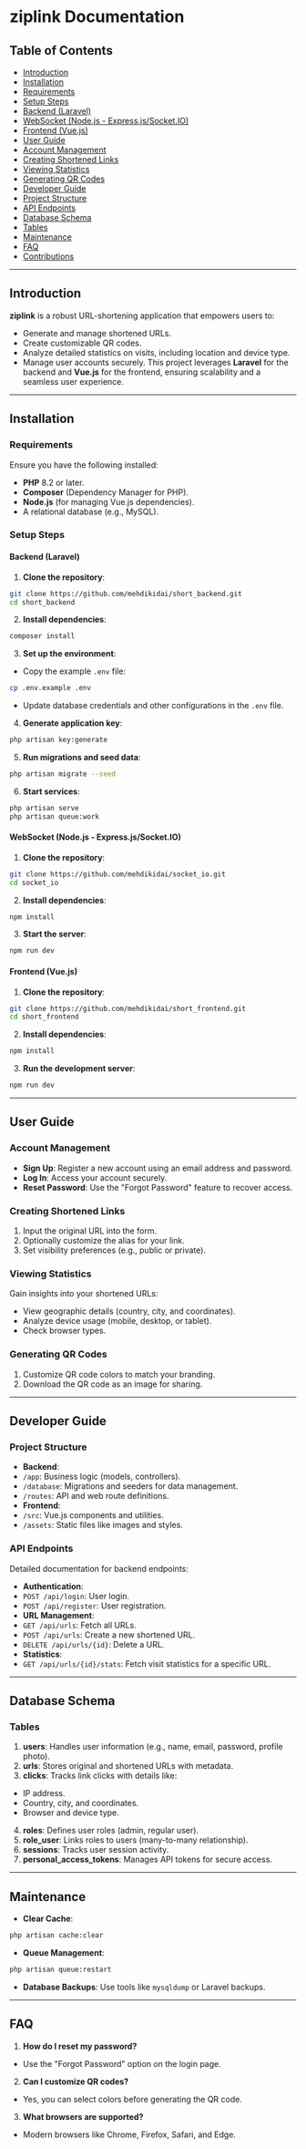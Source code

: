 # ziplink Documentation
## Table of Contents
- [Introduction](#introduction)
- [Installation](#installation)
- [Requirements](#requirements)
- [Setup Steps](#setup-steps)
- [Backend (Laravel)](#setup-steps-backend---laravel)
- [WebSocket (Node.js -
Express.js/Socket.IO)](#setup-steps-websocket---node-js-express-js--socket-io)
- [Frontend (Vue.js)](#setup-steps-frontend---vue-js)
- [User Guide](#user-guide)
- [Account Management](#account-management)
- [Creating Shortened Links](#creating-shortened-links)
- [Viewing Statistics](#viewing-statistics)
- [Generating QR Codes](#generating-qr-codes)
- [Developer Guide](#developer-guide)
- [Project Structure](#project-structure)
- [API Endpoints](#api-endpoints)
- [Database Schema](#database-schema)
- [Tables](#tables)
- [Maintenance](#maintenance)
- [FAQ](#faq)
- [Contributions](#contributions)

---
## Introduction
**ziplink** is a robust URL-shortening application that empowers users to:
- Generate and manage shortened URLs.
- Create customizable QR codes.
- Analyze detailed statistics on visits, including location and device type.
- Manage user accounts securely.
This project leverages **Laravel** for the backend and **Vue.js** for the frontend, ensuring
scalability and a seamless user experience.
---
## Installation
### Requirements
Ensure you have the following installed:
- **PHP** 8.2 or later.
- **Composer** (Dependency Manager for PHP).
- **Node.js** (for managing Vue.js dependencies).
- A relational database (e.g., MySQL).

### Setup Steps
#### Backend (Laravel)
1. **Clone the repository**:
```bash
git clone https://github.com/mehdikidai/short_backend.git
cd short_backend
```
2. **Install dependencies**:
```bash
composer install
```
3. **Set up the environment**:
- Copy the example `.env` file:
```bash
cp .env.example .env
```
- Update database credentials and other configurations in the `.env` file.
4. **Generate application key**:
```bash
php artisan key:generate
```
5. **Run migrations and seed data**:
```bash
php artisan migrate --seed
```
6. **Start services**:
```bash
php artisan serve
php artisan queue:work
```
#### WebSocket (Node.js - Express.js/Socket.IO)
1. **Clone the repository**:
```bash
git clone https://github.com/mehdikidai/socket_io.git
cd socket_io
```
2. **Install dependencies**:
```bash
npm install
```
3. **Start the server**:

```bash
npm run dev
```
#### Frontend (Vue.js)
1. **Clone the repository**:
```bash
git clone https://github.com/mehdikidai/short_frontend.git
cd short_frontend
```
2. **Install dependencies**:
```bash
npm install
```
3. **Run the development server**:
```bash
npm run dev
```
---
## User Guide

### Account Management
- **Sign Up**: Register a new account using an email address and password.
- **Log In**: Access your account securely.
- **Reset Password**: Use the "Forgot Password" feature to recover access.
### Creating Shortened Links
1. Input the original URL into the form.
2. Optionally customize the alias for your link.
3. Set visibility preferences (e.g., public or private).
### Viewing Statistics
Gain insights into your shortened URLs:
- View geographic details (country, city, and coordinates).
- Analyze device usage (mobile, desktop, or tablet).
- Check browser types.
### Generating QR Codes
1. Customize QR code colors to match your branding.
2. Download the QR code as an image for sharing.
---
## Developer Guide
### Project Structure

- **Backend**:
- `/app`: Business logic (models, controllers).
- `/database`: Migrations and seeders for data management.
- `/routes`: API and web route definitions.
- **Frontend**:
- `/src`: Vue.js components and utilities.
- `/assets`: Static files like images and styles.
### API Endpoints
Detailed documentation for backend endpoints:
- **Authentication**:
- `POST /api/login`: User login.
- `POST /api/register`: User registration.
- **URL Management**:
- `GET /api/urls`: Fetch all URLs.
- `POST /api/urls`: Create a new shortened URL.
- `DELETE /api/urls/{id}`: Delete a URL.
- **Statistics**:
- `GET /api/urls/{id}/stats`: Fetch visit statistics for a specific URL.
---
## Database Schema
### Tables

1. **users**: Handles user information (e.g., name, email, password, profile photo).
2. **urls**: Stores original and shortened URLs with metadata.
3. **clicks**: Tracks link clicks with details like:
- IP address.
- Country, city, and coordinates.
- Browser and device type.
4. **roles**: Defines user roles (admin, regular user).
5. **role_user**: Links roles to users (many-to-many relationship).
6. **sessions**: Tracks user session activity.
7. **personal_access_tokens**: Manages API tokens for secure access.
---
## Maintenance
- **Clear Cache**:
```bash
php artisan cache:clear
```
- **Queue Management**:
```bash
php artisan queue:restart
```
- **Database Backups**: Use tools like `mysqldump` or Laravel backups.
---
## FAQ
1. **How do I reset my password?**
- Use the "Forgot Password" option on the login page.
2. **Can I customize QR codes?**
- Yes, you can select colors before generating the QR code.
3. **What browsers are supported?**
- Modern browsers like Chrome, Firefox, Safari, and Edge.
